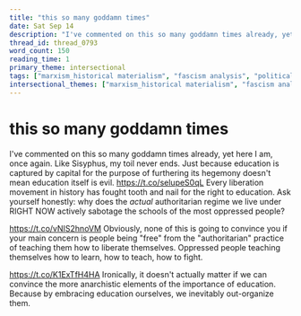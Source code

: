 ```yaml
---
title: "this so many goddamn times"
date: Sat Sep 14
description: "I've commented on this so many goddamn times already, yet here I am, once again. Like Sisyphus, my toil never ends."
thread_id: thread_0793
word_count: 150
reading_time: 1
primary_theme: intersectional
tags: ["marxism_historical materialism", "fascism analysis", "political economy", "cultural criticism", "organizational theory"]
intersectional_themes: ["marxism_historical materialism", "fascism analysis", "political economy", "cultural criticism", "organizational theory"]
---
```


# this so many goddamn times

I've commented on this so many goddamn times already, yet here I am, once again. Like Sisyphus, my toil never ends. Just because education is captured by capital for the purpose of furthering its hegemony doesn't mean education itself is evil. https://t.co/selupeS0qL Every liberation movement in history has fought tooth and nail for the right to education. Ask yourself honestly: why does the *actual* authoritarian regime we live under RIGHT NOW actively sabotage the schools of the most oppressed people?

https://t.co/vNIS2hnoVM Obviously, none of this is going to convince you if your main concern is people being "free" from the "authoritarian" practice of teaching them how to liberate themselves. Oppressed people teaching themselves how to learn, how to teach, how to fight.

https://t.co/K1ExTfH4HA Ironically, it doesn't actually matter if we can convince the more anarchistic elements of the importance of education. Because by embracing education ourselves, we inevitably out-organize them.